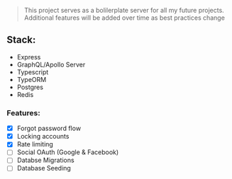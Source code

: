 >This project serves as a bolilerplate server for all my future projects. Additional features will be added over time as best practices change

## Stack:

* Express
* GraphQL/Apollo Server
* Typescript
* TypeORM
* Postgres
* Redis

### Features:

- [x] Forgot password flow
- [x] Locking accounts
- [x] Rate limiting
- [ ] Social OAuth (Google & Facebook)
- [ ] Databse Migrations
- [ ] Database Seeding
